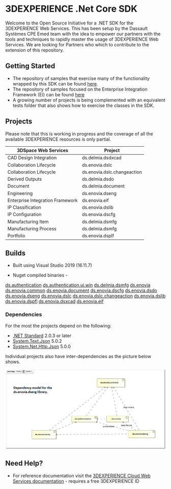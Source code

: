 # 3DEXPERIENCE .Net Core SDK 
Welcome to the Open Source Initiative for a .NET SDK for the 3DEXPERIENCE Web Services. This has been setup by the Dassault Systèmes CPE Emed team with the idea to empower our partners with the tools and techniques to rapidly master the usage of 3DEXPERIENCE Web Services. We are looking for Partners who which to contribute to the extension of this repository.


## Getting Started
 - The repository of samples that exercise many of the functionality wrapped by this SDK can be found [here](https://github.com/3ds-cpe-emed/3dxws-dotnet-samples).
 - The repository of samples focused on the Enterprise Integration Framework (EI) can be found [here](https://github.com/3ds-cpe-emed/3dxws.dotnet.event.samples)
 - A growing number of projects is being complemented with an equivalent tests folder that also shows how to exercise the classes in the SDK.

## Projects

Please note that this is working in progress and the coverage of all the available 3DEXPERIENCE resources is only partial.

| 3DSpace Web Services | Project |
| ------------ | ------- | 
| CAD Design Integration | ds.delmia.dsdxcad |
| Collaboration Lifecycle | ds.enovia.dslc |
| Collaboration Lifecycle | ds.enovia.dslc.changeaction |
| Derived Outputs| ds.delmia.dsdo |
| Document| ds.delmia.document |
| Engineering | ds.enovia.dseng |
| Enterprise Integration Framework | ds.enovia.eif |
| IP Classification | ds.enovia.dslib |
| IP Configuration | ds.enovia.dscfg |
| Manufacturing Item | ds.delmia.dsmfg |
| Manufacturing Process | ds.delmia.dsmfg |
| Portfolio | ds.enovia.dsplf |

## Builds
- Built using Visual Studio 2019 (16.11.7)

- Nuget compiled binaries -

[ds.authentication](https://www.nuget.org/packages/ds.authentication/)
[ds.authentication.ui.win](https://www.nuget.org/packages/ds.authentication.ui.win/)
[ds.delmia.dsmfg](https://www.nuget.org/packages/ds.delmia.dsmfg/)
[ds.enovia](https://www.nuget.org/packages/ds.enovia/)
[ds.enovia.common](https://www.nuget.org/packages/ds.enovia.common/)
[ds.enovia.document](https://www.nuget.org/packages/ds.enovia.document/)
[ds.enovia.dscfg](https://www.nuget.org/packages/ds.enovia.dscfg/)
[ds.enovia.dsdo](https://www.nuget.org/packages/ds.enovia.dsdo/)
[ds.enovia.dseng](https://www.nuget.org/packages/ds.enovia.dseng/)
[ds.enovia.dslc](https://www.nuget.org/packages/ds.enovia.dslc/)
[ds.enovia.dslc.changeaction](https://www.nuget.org/packages/ds.enovia.dslc.changeaction/)
[ds.enovia.dslib](https://www.nuget.org/packages/ds.enovia.dslib/)
[ds.enovia.dspfl](https://www.nuget.org/packages/ds.enovia.dspfl/)
[ds.enovia.dsxcad](https://www.nuget.org/packages/ds.enovia.dsxcad/)
[ds.enovia.eif](https://www.nuget.org/packages/ds.enovia.eif/)

### Dependencies

For the most the projects depend on the following:

- [.NET Standard](https://www.nuget.org/packages/NETStandard.Library) 2.0.3 or later
- [System.Text.Json](https://www.nuget.org/packages/System.Text.Json)  5.0.2
- [System.Net.Http.Json](https://www.nuget.org/packages/System.Net.Http.Json) 5.0.0

Individual projects also have inter-dependencies as the picture below shows.

![Dependency model for the ds.enovia.dseng library!](/docs/media/ds.enovia.dseng.dependencies.png)


## Need Help?
- For reference documentation visit the [3DEXPERIENCE Cloud Web Services documentation](https://media.3ds.com/support/documentation/developer/Cloud/en/DSDoc.htm?show=CAAiamREST/CAATciamRESTToc.htm) - requires a free 3DEXPERIENCE ID
